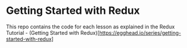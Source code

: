 # Getting Started with Redux

This repo contains the code for each lesson as explained in the Redux Tutorial - (Getting Started with Redux)[https://egghead.io/series/getting-started-with-redux]